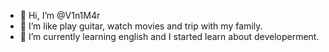 - 👋 Hi, I’m @V1n1M4r
- 👀 I’m like play guitar, watch movies and trip with my family. 
- 🌱 I’m currently learning english and I started learn about developerment.

<!---
V1n1M4r/V1n1M4r is a ✨ special ✨ repository because its `README.md` (this file) appears on your GitHub profile.
You can click the Preview link to take a look at your changes.
--->
